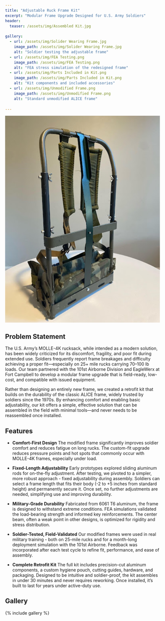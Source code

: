 ```yaml
---
title: "Adjustable Ruck Frame Kit"
excerpt: "Modular Frame Upgrade Designed for U.S. Army Soldiers"
header:
  teaser: /assets/img/Assembled Kit.jpg

gallery:
  - url: /assets/img/Solider Wearing Frame.jpg
    image_path: /assets/img/Solider Wearing Frame.jpg
    alt: "Soldier testing the adjustable frame"
  - url: /assets/img/FEA Testing.png
    image_path: /assets/img/FEA Testing.png
    alt: "FEA stress simulation of the redesigned frame"
  - url: /assets/img/Parts Included in Kit.png
    image_path: /assets/img/Parts Included in Kit.png
    alt: "Kit components and included accessories"
  - url: /assets/img/Unmodified Frame.png
    image_path: /assets/img/Unmodified Frame.png
    alt: "Standard unmodified ALICE frame"

---
```


<img src="/assets/img/Assembled Kit.jpg" alt="Assembled Adjustable Frame Kit" style="width:900px;"/>

## Problem Statement
The U.S. Army’s MOLLE-4K rucksack, while intended as a modern solution, has been widely criticized for its discomfort, fragility, and poor fit during extended use. Soldiers frequently report frame breakages and difficulty achieving a proper fit—especially on 25+ mile rucks carrying 70–100 lb loads. Our team partnered with the 101st Airborne Division and EagleWerx at Fort Campbell to develop a modular frame upgrade that is field-ready, low-cost, and compatible with issued equipment.

Rather than designing an entirely new frame, we created a retrofit kit that builds on the durability of the classic ALICE frame, widely trusted by soldiers since the 1970s. By enhancing comfort and enabling basic adjustability, our kit offers a simple, effective solution that can be assembled in the field with minimal tools—and never needs to be reassembled once installed.

## Features

* **Comfort-First Design**  The modified frame significantly improves soldier comfort and reduces fatigue on long rucks. The custom-fit upgrade reduces pressure points and hot spots that commonly occur with MOLLE-4K frames, especially under load.

* **Fixed-Length Adjustability**  Early prototypes explored sliding aluminum rods for on-the-fly adjustment. After testing, we pivoted to a simpler, more robust approach - fixed adjustability during assembly. Soldiers can select a frame length that fits their body (-2 to +5 inches from standard height) and permanently secure it. Once set, no further adjustments are needed, simplifying use and improving durability.

* **Military-Grade Durability** Fabricated from 6061 T6 aluminum, the frame is designed to withstand extreme conditions. FEA simulations validated the load-bearing strength and informed key reinforcements. The center beam, often a weak point in other designs, is optimized for rigidity and stress distribution.

* **Soldier-Tested, Field-Validated**  Our modified frames were used in real military training - both on 25-mile rucks and for a month-long deployment simulation with the 101st Airborne. Feedback was incorporated after each test cycle to refine fit, performance, and ease of assembly.

* **Complete Retrofit Kit**  The full kit includes precision-cut aluminum components, a custom hygiene pouch, cutting guides, hardware, and packaging. Designed to be intuitive and soldier-proof, the kit assembles in under 30 minutes and never requires reworking. Once installed, it’s built to last for years under active-duty use.

## Gallery

{% include gallery %}

